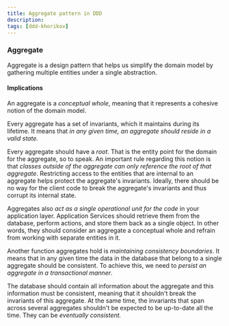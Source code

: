 ```yaml
---
title: Aggregate pattern in DDD
description: 
tags: [ddd-khorikov]
---
```



### Aggregate 


Aggregate is a design pattern that helps us simplify the domain model by gathering multiple entities under a single abstraction.

#### Implications 

An aggregate is a *conceptual whole*, meaning that it represents a cohesive notion of the domain model. 

Every aggregate has a set of invariants, which it maintains during its lifetime. It means that *in any given time, an aggregate should reside in a valid state.*

Every aggregate should have a *root*. That is the entity point for the domain for the aggregate, so to speak. An important rule regarding this notion is that *classes outside of the aggregate can only reference the root of that aggregate*.  Restricting access to the entities that are internal to an aggregate helps protect the aggregate's invariants. Ideally, there should be no way for the client code to break the aggregate's invariants and thus corrupt its internal state. 

Aggregates also *act as a single operational unit for the code* in your application layer. Application Services should retrieve them from the database, perform actions, and store them back as a single object. In other words, they should consider an aggregate a conceptual whole and refrain from working with separate entities in it. 

Another function aggregates hold is *maintaining consistency boundaries*. It means that in any given time the data in the database that belong to a single aggregate should be consistent. To achieve this, we need to *persist an aggregate in a transactional manner*.

The database should contain all information about the aggregate and this information must be consistent, meaning that it shouldn't break the invariants of this aggregate. At the same time, the invariants that span across several aggregates shouldn't be expected to be up-to-date all the time. They can be *eventually consistent.* 
